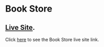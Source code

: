 # Book Store

## [Live Site](https://github.com/facebook/create-react-app).

Click [here](https://github.com/facebook/create-react-app) to see the Book Store live site link.